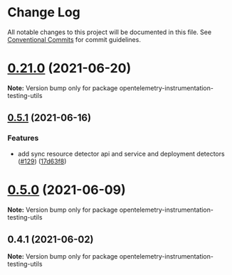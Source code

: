 # Change Log

All notable changes to this project will be documented in this file.
See [Conventional Commits](https://conventionalcommits.org) for commit guidelines.

# [0.21.0](https://github.com/aspecto-io/opentelemetry-ext-js/compare/opentelemetry-instrumentation-testing-utils@0.5.1...opentelemetry-instrumentation-testing-utils@0.21.0) (2021-06-20)

**Note:** Version bump only for package opentelemetry-instrumentation-testing-utils





## [0.5.1](https://github.com/aspecto-io/opentelemetry-ext-js/compare/opentelemetry-instrumentation-testing-utils@0.5.0...opentelemetry-instrumentation-testing-utils@0.5.1) (2021-06-16)


### Features

* add sync resource detector api and service and deployment detectors ([#129](https://github.com/aspecto-io/opentelemetry-ext-js/issues/129)) ([17d63f8](https://github.com/aspecto-io/opentelemetry-ext-js/commit/17d63f87e8103fecd9f6f906eed9931e2f5a4aaa))





# [0.5.0](https://github.com/aspecto-io/opentelemetry-ext-js/compare/opentelemetry-instrumentation-testing-utils@0.4.1...opentelemetry-instrumentation-testing-utils@0.5.0) (2021-06-09)

**Note:** Version bump only for package opentelemetry-instrumentation-testing-utils





## 0.4.1 (2021-06-02)

**Note:** Version bump only for package opentelemetry-instrumentation-testing-utils
